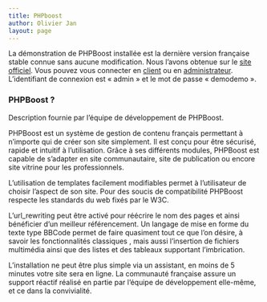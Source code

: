 ```yaml
---
title: PHPboost
author: Olivier Jan
layout: page
--- 
```


La démonstration de PHPBoost installée est la dernière version française stable connue sans aucune modification. Nous l’avons obtenue sur le [site officiel][1]. Vous pouvez vous connecter en [client][2] ou en [administrateur][3]. L’identifiant de connexion est « admin » et le mot de passe « demodemo ».

### PHPBoost ?

 [1]: http://www.phpboost.com/
 [2]: http://demo.cms-fr.net/phpboost/
 [3]: http://demo.cms-fr.net/phpboost/admin/admin_index.php

Description fournie par l’équipe de développement de PHPBoost.

PHPBoost est un système de gestion de contenu français permettant à n’importe qui de créer son site simplement. Il est conçu pour être sécurisé, rapide et intuitif à l’utilisation. Grâce à ses différents modules, PHPBoost est capable de s’adapter en site communautaire, site de publication ou encore site vitrine pour les professionnels.

L’utilisation de templates facilement modifiables permet à l’utilisateur de choisir l’aspect de son site. Pour des soucis de compatibilité PHPBoost respecte les standards du web fixés par le W3C.

L’url_rewriting peut être activé pour réécrire le nom des pages et ainsi bénéficier d’un meilleur référencement. Un langage de mise en forme du texte type BBCode permet de faire quasiment tout ce que l’on désire, à savoir les fonctionnalités classiques , mais aussi l’insertion de fichiers multimédia ainsi que des listes et des tableaux supportant l’imbrication.

L’installation ne peut être plus simple via un assistant, en moins de 5 minutes votre site sera en ligne. La communauté française assure un support réactif réalisé en partie par l’équipe de développement elle-même, et ce dans la convivialité.